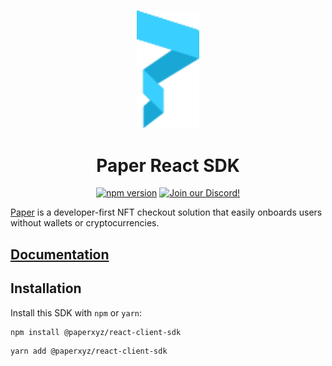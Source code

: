 <p align="center">
    <br />
    <a href="https://paper.xyz"><img src="./assets/paper-logo.svg" width="100" alt=""/></a>
    <br />
</p>
<h1 align="center">Paper React SDK</h1>
<p align="center">
    <a href="https://www.npmjs.com/package/@paperxyz/react-client-sdk"><img src="https://img.shields.io/github/package-json/v/paperxyz/react-client-sdk?color=red&label=npm&logo=npm" alt="npm version"/></a>
    <a href="https://discord.gg/mnUa29J2Fp"><img alt="Join our Discord!" src="https://img.shields.io/discord/936354866358546453.svg?color=7289da&label=discord&logo=discord&style=flat"/></a>
</p>

[Paper](https://paper.xyz) is a developer-first NFT checkout solution that
easily onboards users without wallets or cryptocurrencies.

## [Documentation](https://docs.paper.xyz/react-sdk-experimental/overview)

## Installation

Install this SDK with `npm` or `yarn`:

```sh
npm install @paperxyz/react-client-sdk
```

```sh
yarn add @paperxyz/react-client-sdk
```
